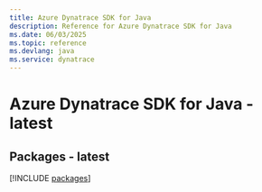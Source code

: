 ```yaml
---
title: Azure Dynatrace SDK for Java
description: Reference for Azure Dynatrace SDK for Java
ms.date: 06/03/2025
ms.topic: reference
ms.devlang: java
ms.service: dynatrace
---
```

# Azure Dynatrace SDK for Java - latest
## Packages - latest
[!INCLUDE [packages](dynatrace-index.md)]